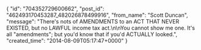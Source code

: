  {
   "id": "704352729600662",
   "post_id": "462493170453287_482026878499916",
   "from_name": "Scott Duncan",
   "message": "There's nots of AMENDMENTS to an ACT THAT NEVER EXISTED, but no LAWFUL income tax act.\n\nYou cannot show me one. It's all \"amendments\"; but you'd know that if you'd ACTUALLY looked.",
   "created_time": "2014-08-09T05:17:47+0000"
 }
